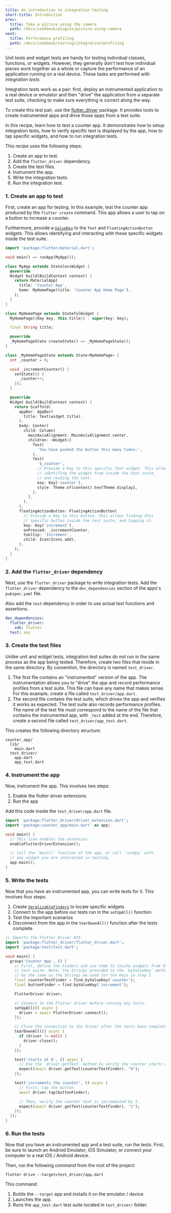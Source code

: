 ```yaml
---
title: An introduction to integration testing
short-title: Introduction
prev:
  title: Take a picture using the camera
  path: /docs/cookbook/plugins/picture-using-camera
next:
  title: Performance profiling
  path: /docs/cookbook/testing/integration/profiling
---
```


Unit tests and widget tests are handy for testing individual classes,
functions, or widgets. However, they generally don't test how
individual pieces work together as a whole or capture the performance
of an application running on a real device. These tasks are performed
with *integration tests*.

Integration tests work as a pair: first, deploy an instrumented application
to a real device or emulator and then "drive" the application from a
separate test suite, checking to make sure everything is correct along
the way.

To create this test pair, use the
[flutter_driver]({{site.api}}/flutter/flutter_driver/flutter_driver-library.html)
package. It provides tools to create instrumented apps and drive those apps
from a test suite.

In this recipe, learn how to test a counter app. It demonstrates
how to setup integration tests, how to verify specific text is displayed
by the app, how to tap specific widgets, and how to run integration tests.

This recipe uses the following steps:

  1. Create an app to test.
  2. Add the `flutter_driver` dependency.
  3. Create the test files.
  4. Instrument the app.
  5. Write the integration tests.
  6. Run the integration test.

### 1. Create an app to test

First, create an app for testing. In this example, test the
counter app produced by the `flutter create` command. This app allows
a user to tap on a button to increase a counter.

Furthermore, provide a
[`ValueKey`]({{site.api}}/flutter/foundation/ValueKey-class.html) to
the `Text` and `FloatingActionButton` widgets. This allows identifying
and interacting with these specific widgets inside the test suite.

```dart
import 'package:flutter/material.dart';

void main() => runApp(MyApp());

class MyApp extends StatelessWidget {
  @override
  Widget build(BuildContext context) {
    return MaterialApp(
      title: 'Counter App',
      home: MyHomePage(title: 'Counter App Home Page'),
    );
  }
}

class MyHomePage extends StatefulWidget {
  MyHomePage({Key key, this.title}) : super(key: key);

  final String title;

  @override
  _MyHomePageState createState() => _MyHomePageState();
}

class _MyHomePageState extends State<MyHomePage> {
  int _counter = 0;

  void _incrementCounter() {
    setState(() {
      _counter++;
    });
  }

  @override
  Widget build(BuildContext context) {
    return Scaffold(
      appBar: AppBar(
        title: Text(widget.title),
      ),
      body: Center(
        child: Column(
          mainAxisAlignment: MainAxisAlignment.center,
          children: <Widget>[
            Text(
              'You have pushed the button this many times:',
            ),
            Text(
              '$_counter',
              // Provide a Key to this specific Text widget. This allows
              // identifing the widget from inside the test suite,
              // and reading the text.
              key: Key('counter'),
              style: Theme.of(context).textTheme.display1,
            ),
          ],
        ),
      ),
      floatingActionButton: FloatingActionButton(
        // Provide a Key to this button. This allows finding this
        // specific button inside the test suite, and tapping it.
        key: Key('increment'),
        onPressed: _incrementCounter,
        tooltip: 'Increment',
        child: Icon(Icons.add),
      ),
    );
  }
}
```

### 2. Add the `flutter_driver` dependency

Next, use the `flutter_driver` package to write integration tests.
Add the `flutter_driver` dependency to the `dev_dependencies` section of
the apps's `pubspec.yaml` file.

Also add the `test` dependency in order to use actual test functions and
assertions.

```yaml
dev_dependencies:
  flutter_driver:
    sdk: flutter
  test: any
```

### 3. Create the test files

Unlike unit and widget tests, integration test suites do not run in the same
process as the app being tested. Therefore, create two files that
reside in the same directory. By convention, the directory is named
`test_driver`.

  1. The first file contains an "instrumented" version of the app.
     The instrumentation allows you to "drive" the app and record
     performance profiles from a test suite. This file can have any
     name that makes sense. For this example, create a file called
    `test_driver/app.dart`.
  2. The second file contains the test suite, which drives the app and
     verifies it works as expected. The test suite also records
     performance profiles. The name of the test file must correspond
     to the name of the file that contains the instrumented app,
     with `_test` added at the end. Therefore,
     create a second file called `test_driver/app_test.dart`.

This creates the following directory structure:

```
counter_app/
  lib/
    main.dart
  test_driver/
    app.dart
    app_test.dart
```


### 4. Instrument the app

Now, instrument the app. This involves two steps:

  1. Enable the flutter driver extensions
  2. Run the app

Add this code inside the `test_driver/app.dart` file.

<!-- skip -->
```dart
import 'package:flutter_driver/driver_extension.dart';
import 'package:counter_app/main.dart' as app;

void main() {
  // This line enables the extension.
  enableFlutterDriverExtension();

  // Call the `main()` function of the app, or call `runApp` with
  // any widget you are interested in testing.
  app.main();
}
```

### 5. Write the tests

Now that you have an instrumented app, you can write tests for it.
This involves four steps:

  1. Create
  [`SeralizableFinders`]({{site.api}}/flutter/flutter_driver/CommonFinders-class.html)
     to locate specific widgets
  2. Connect to the app before our tests run in the `setUpAll()` function
  3. Test the important scenarios
  4. Disconnect from the app in the `tearDownAll()` function after the tests
     complete

```dart
// Imports the Flutter Driver API.
import 'package:flutter_driver/flutter_driver.dart';
import 'package:test/test.dart';

void main() {
  group('Counter App', () {
    // First, define the Finders and use them to locate widgets from the
    // test suite. Note: the Strings provided to the `byValueKey` method must
    // be the same as the Strings we used for the Keys in step 1.
    final counterTextFinder = find.byValueKey('counter');
    final buttonFinder = find.byValueKey('increment');

    FlutterDriver driver;

    // Connect to the Flutter driver before running any tests.
    setUpAll(() async {
      driver = await FlutterDriver.connect();
    });

    // Close the connection to the driver after the tests have completed.
    tearDownAll(() async {
      if (driver != null) {
        driver.close();
      }
    });

    test('starts at 0', () async {
      // Use the `driver.getText` method to verify the counter starts at 0.
      expect(await driver.getText(counterTextFinder), "0");
    });

    test('increments the counter', () async {
      // First, tap the button.
      await driver.tap(buttonFinder);

      // Then, verify the counter text is incremented by 1.
      expect(await driver.getText(counterTextFinder), "1");
    });
  });
}
```

### 6. Run the tests

Now that you have an instrumented app and a test suite, run the tests.
First, be sure to launch an Android Emulator, iOS Simulator,
or connect your computer to a real iOS / Android device.

Then, run the following command from the root of the project:

```
flutter drive --target=test_driver/app.dart
```

This command:

  1. Builds the `--target` app and installs it on the emulator / device.
  2. Launches the app.
  3. Runs the `app_test.dart` test suite located in `test_driver/` folder.
